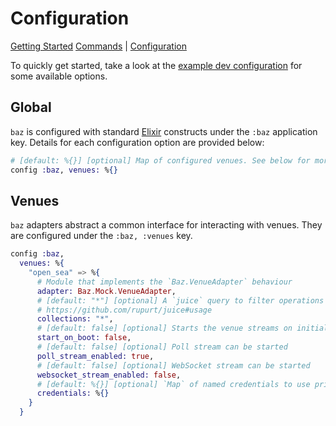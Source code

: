 # Configuration

[Getting Started](./GETTING_STARTED.md) [Commands](./COMMANDS.md) | [Configuration](./CONFIGURATION.md)

To quickly get started, take a look at the [example dev configuration](../config/dev.exs.example) for some available options.

## Global

`baz` is configured with standard [Elixir](https://elixir-lang.org/getting-started/mix-otp/config-and-releases.html)
constructs under the `:baz` application key. Details for each configuration option are provided below:

```elixir
# [default: %{}] [optional] Map of configured venues. See below for more details.
config :baz, venues: %{}
```

## Venues

`baz` adapters abstract a common interface for interacting with venues. They are configured under
the `:baz, :venues` key.

```elixir
config :baz,
  venues: %{
    "open_sea" => %{
      # Module that implements the `Baz.VenueAdapter` behaviour
      adapter: Baz.Mock.VenueAdapter,
      # [default: "*"] [optional] A `juice` query to filter operations
      # https://github.com/rupurt/juice#usage
      collections: "*",
      # [default: false] [optional] Starts the venue streams on initial boot
      start_on_boot: false,
      # [default: false] [optional] Poll stream can be started
      poll_stream_enabled: true,
      # [default: false] [optional] WebSocket stream can be started
      websocket_stream_enabled: false,
      # [default: %{}] [optional] `Map` of named credentials to use private API's on the venue
      credentials: %{}
    }
  }
```
